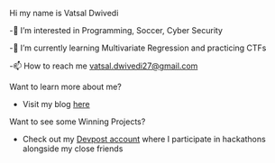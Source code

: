 Hi my name is Vatsal Dwivedi

-👀 I’m interested in Programming, Soccer, Cyber Security

-🌱 I’m currently learning Multivariate Regression and practicing CTFs

-📫 How to reach me vatsal.dwivedi27@gmail.com

Want to learn more about me?
- Visit my blog [here](https://thecybervatsal.wordpress.com/)


Want to see some Winning Projects?
- Check out my [Devpost account](https://devpost.com/vatsal123crazy) where I participate in hackathons alongside my close friends

<!---
Vatsal101/Vatsal101 is a ✨ special ✨ repository because its `README.md` (this file) appears on your GitHub profile.
You can click the Preview link to take a look at your changes.
--->
